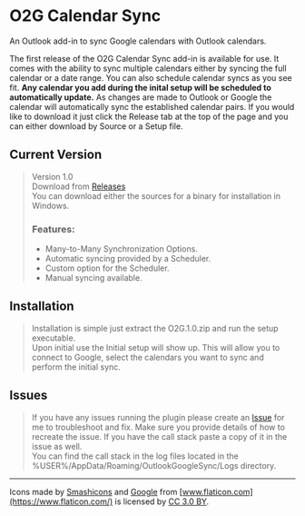 # O2G Calendar Sync
An Outlook add-in to sync Google calendars with Outlook calendars.

The first release of the O2G Calendar Sync add-in is available for use. It comes with the ability to sync multiple calendars either by syncing the full calendar or a date range. You can also schedule calendar syncs as you see fit. **Any calendar you add during the inital setup will be scheduled to automatically update.** As changes are made to Outlook or Google the calendar will automatically sync the established calendar pairs. If you would like to download it just click the Release tab at the top of the page and you can either download by Source or a Setup file.

## Current Version
> Version 1.0  
> Download from [Releases](https://github.com/gatchmart/O2G-Calendar-Sync/releases)  
> You can download either the sources for a binary for installation in Windows.   
> ### Features:
> * Many-to-Many Synchronization Options.
> * Automatic syncing provided by a Scheduler.
> * Custom option for the Scheduler.
> * Manual syncing available.

## Installation
> Installation is simple just extract the O2G.1.0.zip and run the setup executable.  
> Upon initial use the Initial setup will show up. This will allow you to connect to Google, select the calendars you want to sync and perform the initial sync.

## Issues

> If you have any issues running the plugin please create an [Issue](https://github.com/gatchmart/O2G-Calendar-Sync/issues) for me to troubleshoot and fix. Make sure you provide details of how to recreate the issue. If you have the call stack paste a copy of it in the issue as well.  
> You can find the call stack in the log files located in the %USER%/AppData/Roaming/OutlookGoogleSync/Logs directory.
---
Icons made by [Smashicons](https://www.flaticon.com/authors/smashicons) and [Google](https://www.flaticon.com/authors/google) from [www.flaticon.com](https://www.flaticon.com/) is licensed by [CC 3.0 BY](http://creativecommons.org/licenses/by/3.0/).
